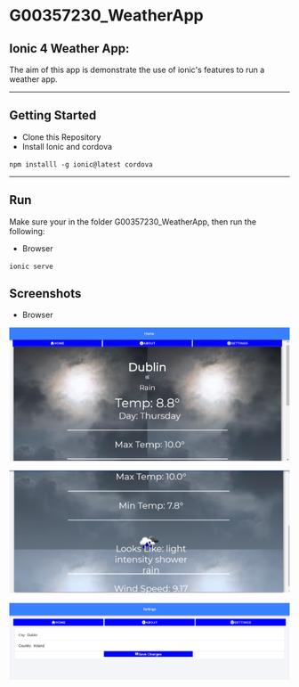 # G00357230_WeatherApp

## Ionic 4 Weather App: 
The aim of this app is demonstrate the use of ionic's features to run a weather app.
************************************************************************************

## Getting Started
- Clone this Repository
- Install Ionic and cordova

`npm installl -g ionic@latest cordova`

************************************************************************************

## Run
Make sure your in the folder G00357230_WeatherApp, then run the following:

- Browser

`ionic serve`

## Screenshots

- Browser

![alt text](https://github.com/MarkReillyGMIT/G00357230_WeatherApp/blob/master/src/assets/images/Home1.PNG "Home Screen")

![alt text](https://github.com/MarkReillyGMIT/G00357230_WeatherApp/blob/master/src/assets/images/Home2.PNG "Home Screen")

![alt text](https://github.com/MarkReillyGMIT/G00357230_WeatherApp/blob/master/src/assets/images/Settings.PNG "Settings Screen")
